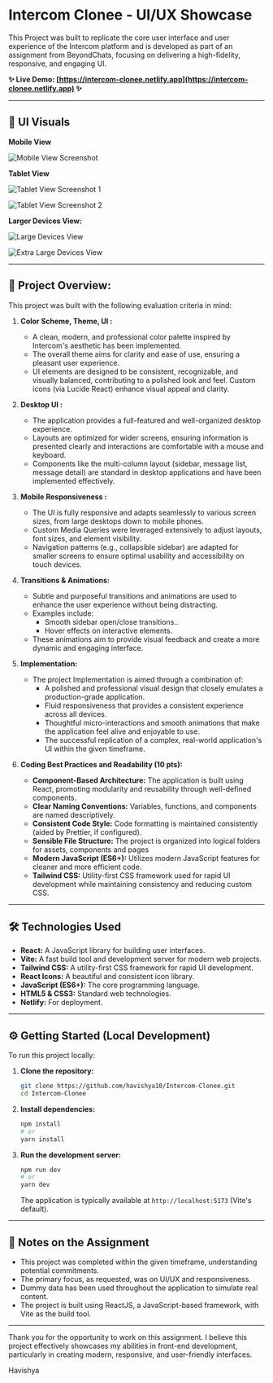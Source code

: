 # Intercom Clonee - UI/UX Showcase

This Project was built to replicate the core user interface and user experience of the Intercom platform and is developed as part of an assignment from BeyondChats, focusing on delivering a high-fidelity, responsive, and engaging UI.

**✨ Live Demo: [https://intercom-clonee.netlify.app](https://intercom-clonee.netlify.app) ✨**

---

## 📸 UI Visuals

**Mobile View**

![Mobile View Screenshot](https://res.cloudinary.com/dkprubmc9/image/upload/v1748182031/M-1_gytxxn.png)


**Tablet View**

![Tablet View Screenshot 1](https://res.cloudinary.com/dkprubmc9/image/upload/v1748182258/T-1_mbyb3h.png)


![Tablet View Screenshot 2](https://res.cloudinary.com/dkprubmc9/image/upload/v1748182352/T-2_ofjdvb.png)


**Larger Devices View:**

![Large Devices View](https://res.cloudinary.com/dkprubmc9/image/upload/v1748182141/L-1_vy2myt.png)



![Extra Large Devices View](https://res.cloudinary.com/dkprubmc9/image/upload/v1748181740/D-1_anxvy8.png)


---

## 🎯 Project Overview:

This project was built with the following evaluation criteria in mind:

1.  **Color Scheme, Theme, UI :**
    *   A clean, modern, and professional color palette inspired by Intercom's aesthetic has been implemented.
    *   The overall theme aims for clarity and ease of use, ensuring a pleasant user experience.
    *   UI elements are designed to be consistent, recognizable, and visually balanced, contributing to a polished look and feel. Custom icons (via Lucide React) enhance visual appeal and clarity.

2.  **Desktop UI :**
    *   The application provides a full-featured and well-organized desktop experience.
    *   Layouts are optimized for wider screens, ensuring information is presented clearly and interactions are comfortable with a mouse and keyboard.
    *   Components like the multi-column layout (sidebar, message list, message detail) are standard in desktop applications and have been implemented effectively.

3.  **Mobile Responsiveness :**
    *   The UI is fully responsive and adapts seamlessly to various screen sizes, from large desktops down to mobile phones.
    *   Custom Media Queries were leveraged extensively to adjust layouts, font sizes, and element visibility.
    *   Navigation patterns (e.g., collapsible sidebar) are adapted for smaller screens to ensure optimal usability and accessibility on touch devices.

4.  **Transitions & Animations:**
    *   Subtle and purposeful transitions and animations are used to enhance the user experience without being distracting.
    *   Examples include:
        *   Smooth sidebar open/close transitions..
        *   Hover effects on interactive elements.
    *   These animations aim to provide visual feedback and create a more dynamic and engaging interface.
      
5.  **Implementation:**
    *   The project Implementation is aimed through a combination of:
        *   A polished and professional visual design that closely emulates a production-grade application.
        *   Fluid responsiveness that provides a consistent experience across all devices.
        *   Thoughtful micro-interactions and smooth animations that make the application feel alive and enjoyable to use.
        *   The successful replication of a complex, real-world application's UI within the given timeframe.

6.  **Coding Best Practices and Readability (10 pts):**
    *   **Component-Based Architecture:** The application is built using React, promoting modularity and reusability through well-defined components.
    *   **Clear Naming Conventions:** Variables, functions, and components are named descriptively.
    *   **Consistent Code Style:** Code formatting is maintained consistently (aided by Prettier, if configured).
    *   **Sensible File Structure:** The project is organized into logical folders for assets, components and pages 
    *   **Modern JavaScript (ES6+):** Utilizes modern JavaScript features for cleaner and more efficient code.
    *   **Tailwind CSS:** Utility-first CSS framework used for rapid UI development while maintaining consistency and reducing custom CSS. 

---

## 🛠️ Technologies Used

*   **React:** A JavaScript library for building user interfaces.
*   **Vite:** A fast build tool and development server for modern web projects.
*   **Tailwind CSS:** A utility-first CSS framework for rapid UI development.
*   **React Icons:** A beautiful and consistent icon library.
*   **JavaScript (ES6+):** The core programming language.
*   **HTML5 & CSS3:** Standard web technologies.
*   **Netlify:** For deployment.

---

## ⚙️ Getting Started (Local Development)

To run this project locally:

1.  **Clone the repository:**
    ```bash
    git clone https://github.com/havishya10/Intercom-Clonee.git
    cd Intercom-Clonee
    ```

2.  **Install dependencies:**
    ```bash
    npm install
    # or
    yarn install
    ```

3.  **Run the development server:**
    ```bash
    npm run dev
    # or
    yarn dev
    ```
    The application is typically available at `http://localhost:5173` (Vite's default).

---

## 📝 Notes on the Assignment

*   This project was completed within the given timeframe, understanding potential commitments.
*   The primary focus, as requested, was on UI/UX and responsiveness.
*   Dummy data has been used throughout the application to simulate real content.
*   The project is built using ReactJS, a JavaScript-based framework, with Vite as the build tool.

---

Thank you for the opportunity to work on this assignment. I believe this project effectively showcases my abilities in front-end development, particularly in creating modern, responsive, and user-friendly interfaces.

Havishya
